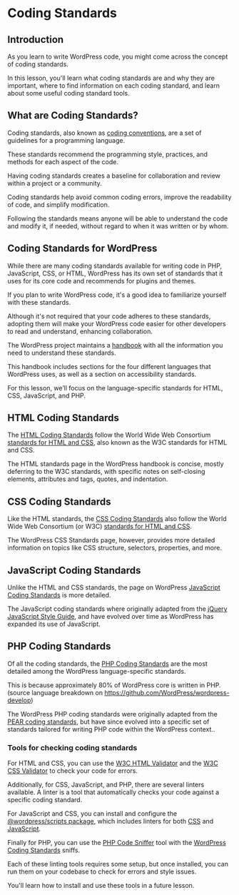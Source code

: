# Coding Standards

## Introduction

As you learn to write WordPress code, you might come across the concept of coding standards. 

In this lesson, you'll learn what coding standards are and why they are important, where to find information on each coding standard, and learn about some useful coding standard tools.

## What are Coding Standards?

Coding standards, also known as [coding conventions](https://en.wikipedia.org/wiki/Coding_conventions), are a set of guidelines for a programming language.

These standards recommend the programming style, practices, and methods for each aspect of the code.

Having coding standards creates a baseline for collaboration and review within a project or a community.

Coding standards help avoid common coding errors, improve the readability of code, and simplify modification.

Following the standards means anyone will be able to understand the code and modify it, if needed, without regard to when it was written or by whom.

## Coding Standards for WordPress

While there are many coding standards available for writing code in PHP, JavaScript, CSS, or HTML, WordPress has its own set of standards that it uses for its core code and recommends for plugins and themes. 

If you plan to write WordPress code, it's a good idea to familiarize yourself with these standards.

Although it's not required that your code adheres to these standards, adopting them will make your WordPress code easier for other developers to read and understand, enhancing collaboration.

The WordPress project maintains a [handbook](https://developer.wordpress.org/coding-standards/) with all the information you need to understand these standards.

This handbook includes sections for the four different languages that WordPress uses, as well as a section on accessibility standards. 

For this lesson, we’ll focus on the language-specific standards for HTML, CSS, JavaScript, and PHP.

## HTML Coding Standards

The [HTML Coding Standards](https://developer.wordpress.org/coding-standards/wordpress-coding-standards/html/) follow the World Wide Web Consortium [standards for HTML and CSS](https://www.w3.org/standards/webdesign/htmlcss), also known as the W3C standards for HTML and CSS.

The HTML standards page in the WordPress handbook is concise, mostly deferring to the W3C standards, with specific notes on self-closing elements, attributes and tags, quotes, and indentation.

## CSS Coding Standards

Like the HTML standards, the [CSS Coding Standards](https://developer.wordpress.org/coding-standards/wordpress-coding-standards/css/) also follow the World Wide Web Consortium (or W3C) [standards for HTML and CSS](https://www.w3.org/standards/webdesign/htmlcss).

The WordPress CSS Standards page, however, provides more detailed information on topics like CSS structure, selectors, properties, and more.

## JavaScript Coding Standards

Unlike the HTML and CSS standards, the page on WordPress [JavaScript Coding Standards](https://developer.wordpress.org/coding-standards/wordpress-coding-standards/javascript/) is more detailed.

The JavaScript coding standards where originally adapted from the [jQuery JavaScript Style Guide](https://contribute.jquery.org/style-guide/js/), and have evolved over time as WordPress has expanded its use of JavaScript.

## PHP Coding Standards

Of all the coding standards, the [PHP Coding Standards](https://developer.wordpress.org/coding-standards/wordpress-coding-standards/php/) are the most detailed among the WordPress language-specific standards.

This is because approximately 80% of WordPress core is written in PHP. (source language breakdown on https://github.com/WordPress/wordpress-develop)

The WordPress PHP coding standards were originally adapted from the [PEAR coding standards](https://pear.php.net/manual/en/standards.php), but have since evolved into a specific set of standards tailored for writing PHP code within the WordPress context..

### Tools for checking coding standards

For HTML and CSS, you can use the [W3C HTML Validator](https://validator.w3.org/) and the [W3C CSS Validator](https://jigsaw.w3.org/css-validator/) to check your code for errors.

Additionally, for CSS, JavaScript, and PHP, there are several linters available. A linter is a tool that automatically checks your code against a specific coding standard.

For JavaScript and CSS, you can install and configure the [@wordpress/scripts package](https://developer.wordpress.org/block-editor/reference-guides/packages/packages-scripts/), which includes linters for both [CSS](https://developer.wordpress.org/block-editor/reference-guides/packages/packages-scripts/#lint-style) and [JavaScript](https://developer.wordpress.org/block-editor/reference-guides/packages/packages-scripts/#lint-js).

Finally for PHP, you can use the [PHP Code Sniffer](https://github.com/squizlabs/PHP_CodeSniffer) tool with the [WordPress Coding Standards](https://github.com/WordPress/WordPress-Coding-Standards) sniffs.

Each of these linting tools requires some setup, but once installed, you can run them on your codebase to check for errors and style issues.

You'll learn how to install and use these tools in a future lesson.
